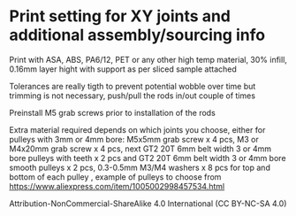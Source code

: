 
# Print setting for XY joints and additional assembly/sourcing info
Print with ASA, ABS, PA6/12, PET or any other high temp material, 30% infill, 0.16mm layer hight with support as per sliced sample attached 

Tolerances are really tigth to prevent potential wobble over time but trimming is not necessary, push/pull the rods in/out couple of times   

Preinstall M5 grab screws prior to installation of the rods

Extra material required depends on which joints you choose, either for pulleys with 3mm or 4mm bore: M5x5mm grab screw x 4 pcs, M3 or M4x20mm grab screw x 4 pcs, next GT2 20T 6mm belt width 3 or 4mm bore pulleys with teeth x 2 pcs and GT2 20T 6mm belt width 3 or 4mm bore smooth pulleys x 2 pcs, 0.3-0.5mm M3/M4 washers x 8 pcs for top and bottom of each pulley , example of pulleys to choose from https://www.aliexpress.com/item/1005002998457534.html


Attribution-NonCommercial-ShareAlike 4.0 International (CC BY-NC-SA 4.0)



